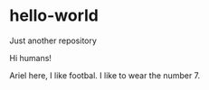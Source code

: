 # hello-world
Just another repository

Hi humans!

Ariel here, I like footbal.
I like to wear the number 7.
